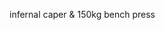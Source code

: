 infernal caper & 150kg bench press

<!---
dr-turhard/dr-turhard is a ✨ special ✨ repository because its `README.md` (this file) appears on your GitHub profile.
You can click the Preview link to take a look at your changes.
--->
